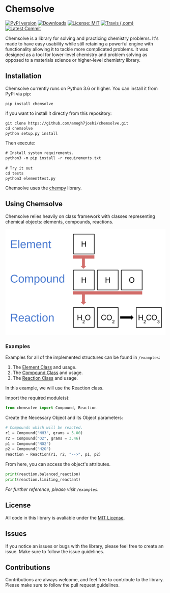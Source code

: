 # Chemsolve

[![PyPI version](https://img.shields.io/pypi/v/chemsolve)](https://img.shields.io/pypi/v/chemsolve)
[![Downloads](https://pepy.tech/badge/chemsolve)](https://pepy.tech/project/chemsolve)
[![License: MIT](https://img.shields.io/badge/License-MIT-yellow.svg)](https://opensource.org/licenses/MIT)
[![Travis (.com)](https://img.shields.io/travis/com/amogh7joshi/chemsolve)](https://travis-ci.org/github/amogh7joshi/chemsolve)
[![Latest Commit](https://img.shields.io/github/last-commit/amogh7joshi/chemsolve)](https://img.shields.io/github/last-commit/amogh7joshi/chemsolve)

Chemsolve is a library for solving and practicing chemistry problems.
It's made to have easy usability while still retaining a powerful engine
with functionality allowing it to tackle more complicated problems. It was 
designed as a tool for lower-level chemistry and problem solving as opposed 
to a materials science or higher-level chemistry library. 

## Installation

Chemsolve currently runs on Python 3.6 or higher. You can install it from PyPi via pip:

```shell script
pip install chemsolve
```

if you want to install it directly from this repository:
```shell script
git clone https://github.com/amogh7joshi/chemsolve.git
cd chemsolve
python setup.py install
```

Then execute:
```shell script
# Install system requirements.
python3 -m pip install -r requirements.txt 

# Try it out
cd tests
python3 elementtest.py
```

Chemsolve uses the [chempy](https://github.com/bjodah/chempy) library.

## Using Chemsolve

Chemsolve relies heavily on class framework with classes representing chemical objects: elements, compounds, reactions.

![Classes](https://raw.githubusercontent.com/amogh7joshi/chemsolve/master/images/objects.png)

### Examples

Examples for all of the implemented structures can be found in `/examples`:
1. The [Element Class](https://github.com/amogh7joshi/chemsolve/blob/master/examples/element_example.ipynb) and usage.
2. The [Compound Class](https://github.com/amogh7joshi/chemsolve/blob/master/examples/compound_example.ipynb) and usage.
3. The [Reaction Class](https://github.com/amogh7joshi/chemsolve/blob/master/examples/reaction_example.ipynb) and usage. 

In this example, we will use the Reaction class.

Import the required module(s):

```python
from chemsolve import Compound, Reaction
```
Create the Necessary Object and its Object parameters:

```python
# Compounds which will be reacted.
r1 = Compound("NH3", grams = 5.00)
r2 = Compound("O2", grams = 3.46)
p1 = Compound("NO2")
p2 = Compound("H2O")
reaction = Reaction(r1, r2, "-->", p1, p2)
```

From here, you can access the object's attributes.

```python
print(reaction.balanced_reaction)
print(reaction.limiting_reactant)
```

*For further reference, please visit `/examples`.*

## License

All code in this library is avaliable under the [MIT License](../blob/master/LICENSE).

## Issues

If you notice an issues or bugs with the library, please feel free to create an issue. 
Make sure to follow the issue guidelines.

## Contributions

Contributions are always welcome, and feel free to contribute to the library. 
Please make sure to follow the pull request guidelines.




